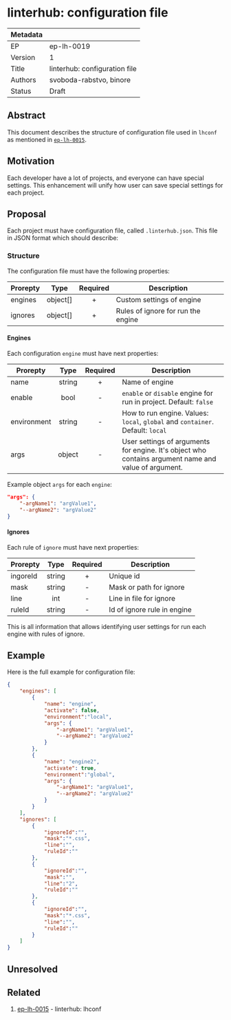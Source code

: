 # linterhub: configuration file

| Metadata     |                                         |
| ------------ |-----------------------------------------|
| EP           | ep-lh-0019                              |
| Version      | 1                                       |
| Title        | linterhub: configuration file           |
| Authors      | svoboda-rabstvo, binore                 |
| Status       | Draft                                   |

## Abstract

This document describes the structure of configuration file used in `lhconf` as mentioned in [`ep-lh-0015`](#related).

## Motivation

Each developer have a lot of projects, and everyone can have special settings. This enhancement will unify how user can save special settings for each project.

## Proposal

Each project must have configuration file, called `.linterhub.json`. This file in JSON format which should describe:

### Structure

The configuration file must have the following properties:

| Prorepty      | Type     | Required | Description |
| -             | :-:      | :-:      | -           |
| engines       | object[] | +        | Custom settings of engine |
| ignores       | object[] | +        | Rules of ignore for run the engine |

#### Engines

Each configuration `engine` must have next properties:

| Prorepty      | Type     | Required | Description |
| -             | :-:      | :-:      | -           |
| name          | string   | +        | Name of engine |
| enable        | bool     | -        | `enable` or `disable` engine for run in project. Default: `false` |
| environment   | string   | -        | How to run engine. Values: `local`, `global` and `container`. Default: `local`|
| args          | object   | -        | User settings of arguments for engine. It's object who contains argument name and value of argument.  |

Example object `args` for each `engine`:

```json
"args": {
    "-argName1": "argValue1",
    "--argName2": "argValue2"
}
```

#### Ignores

Each rule of `ignore` must have next properties:

| Prorepty      | Type     | Required | Description |
| -             | :-:      | :-:      | -           |
| ingoreId      | string   | +        | Unique id |
| mask          | string   | -        | Mask or path for ignore |
| line          | int      | -        | Line in file for ignore |
| ruleId        | string   | -        | Id of ignore rule in engine |

This is all information that allows identifying user settings for run each engine with rules of ignore.

## Example

Here is the full example for configuration file:

```json
{
    "engines": [
        {
            "name": "engine",
            "activate": false,
            "environment":"local",
            "args": {
                "-argName1": "argValue1",
                "--argName2": "argValue2"
            }
        },
        {
            "name": "engine2",
            "activate": true,
            "environment":"global",
            "args": {
                "-argName1": "argValue1",
                "--argName2": "argValue2"
            }
        }
    ],
    "ignores": [
        {
            "ignoreId":"",
            "mask":"*.css",
            "line":"",
            "ruleId":""
        },
        {
            "ignoreId":"",
            "mask":"",
            "line":"2",
            "ruleId":""
        },
        {
            "ignoreId":"",
            "mask":"*.css",
            "line":"",
            "ruleId":""
        }
    ]
}
```

## Unresolved

## Related

1. [ep-lh-0015](ep-lh-0001.md) - linterhub: lhconf
